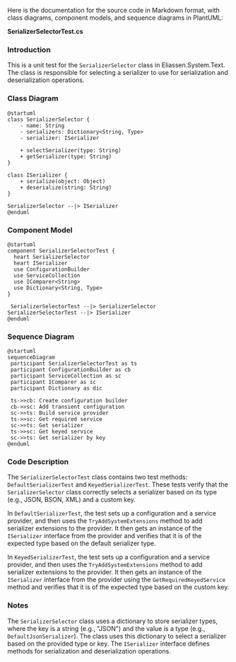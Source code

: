 Here is the documentation for the source code in Markdown format, with class diagrams, component models, and sequence diagrams in PlantUML:

**SerializerSelectorTest.cs**

### Introduction

This is a unit test for the `SerializerSelector` class in Eliassen.System.Text. The class is responsible for selecting a serializer to use for serialization and deserialization operations.

### Class Diagram

```plantuml
@startuml
class SerializerSelector {
    - name: String
    - serializers: Dictionary<String, Type>
    - serializer: ISerializer

    + selectSerializer(type: String)
    + getSerializer(type: String)
}

class ISerializer {
    + serialize(object: Object)
    + deserialize(string: String)
}

SerializerSelector --|> ISerializer
@enduml
```

### Component Model

```plantuml
@startuml
component SerializerSelectorTest {
  heart SerializerSelector
  heart ISerializer
  use ConfigurationBuilder
  use ServiceCollection
  use IComparer<String>
  use Dictionary<String, Type>
}

 SerializerSelectorTest --|> SerializerSelector
SerializerSelectorTest --|> ISerializer
@enduml
```

### Sequence Diagram

```plantuml
@startuml
sequenceDiagram
 participant SerializerSelectorTest as ts
 participant ConfigurationBuilder as cb
 participant ServiceCollection as sc
 participant IComparer as ic
 participant Dictionary as dic

 ts->>cb: Create configuration builder
 cb->>sc: Add transient configuration
 sc->>ts: Build service provider
 ts->>sc: Get required service
 sc->>ts: Get serializer
 ts->>sc: Get keyed service
 sc->>ts: Get serializer by key
@enduml
```

### Code Description

The `SerializerSelectorTest` class contains two test methods: `DefaultSerializerTest` and `KeyedSerializerTest`. These tests verify that the `SerializerSelector` class correctly selects a serializer based on its type (e.g., JSON, BSON, XML) and a custom key.

In `DefaultSerializerTest`, the test sets up a configuration and a service provider, and then uses the `TryAddSystemExtensions` method to add serializer extensions to the provider. It then gets an instance of the `ISerializer` interface from the provider and verifies that it is of the expected type based on the default serializer type.

In `KeyedSerializerTest`, the test sets up a configuration and a service provider, and then uses the `TryAddSystemExtensions` method to add serializer extensions to the provider. It then gets an instance of the `ISerializer` interface from the provider using the `GetRequiredKeyedService` method and verifies that it is of the expected type based on the custom key.

### Notes

The `SerializerSelector` class uses a dictionary to store serializer types, where the key is a string (e.g., "JSON") and the value is a type (e.g., `DefaultJsonSerializer`). The class uses this dictionary to select a serializer based on the provided type or key. The `ISerializer` interface defines methods for serialization and deserialization operations.